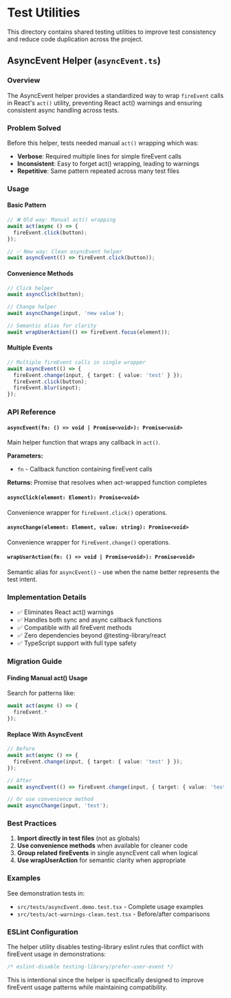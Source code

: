 # Test Utilities

This directory contains shared testing utilities to improve test consistency and reduce code duplication across the project.

## AsyncEvent Helper (`asyncEvent.ts`)

### Overview

The AsyncEvent helper provides a standardized way to wrap `fireEvent` calls in React's `act()` utility, preventing React act() warnings and ensuring consistent async handling across tests.

### Problem Solved

Before this helper, tests needed manual `act()` wrapping which was:
- **Verbose**: Required multiple lines for simple fireEvent calls
- **Inconsistent**: Easy to forget act() wrapping, leading to warnings
- **Repetitive**: Same pattern repeated across many test files

### Usage

#### Basic Pattern

```typescript
// ❌ Old way: Manual act() wrapping
await act(async () => {
  fireEvent.click(button);
});

// ✅ New way: Clean asyncEvent helper
await asyncEvent(() => fireEvent.click(button));
```

#### Convenience Methods

```typescript
// Click helper
await asyncClick(button);

// Change helper
await asyncChange(input, 'new value');

// Semantic alias for clarity
await wrapUserAction(() => fireEvent.focus(element));
```

#### Multiple Events

```typescript
// Multiple fireEvent calls in single wrapper
await asyncEvent(() => {
  fireEvent.change(input, { target: { value: 'test' } });
  fireEvent.click(button);
  fireEvent.blur(input);
});
```

### API Reference

#### `asyncEvent(fn: () => void | Promise<void>): Promise<void>`

Main helper function that wraps any callback in `act()`.

**Parameters:**
- `fn` - Callback function containing fireEvent calls

**Returns:** Promise that resolves when act-wrapped function completes

#### `asyncClick(element: Element): Promise<void>`

Convenience wrapper for `fireEvent.click()` operations.

#### `asyncChange(element: Element, value: string): Promise<void>`

Convenience wrapper for `fireEvent.change()` operations.

#### `wrapUserAction(fn: () => void | Promise<void>): Promise<void>`

Semantic alias for `asyncEvent()` - use when the name better represents the test intent.

### Implementation Details

- ✅ Eliminates React act() warnings
- ✅ Handles both sync and async callback functions
- ✅ Compatible with all fireEvent methods
- ✅ Zero dependencies beyond @testing-library/react
- ✅ TypeScript support with full type safety

### Migration Guide

#### Finding Manual act() Usage

Search for patterns like:
```typescript
await act(async () => {
  fireEvent.*
});
```

#### Replace With AsyncEvent

```typescript
// Before
await act(async () => {
  fireEvent.change(input, { target: { value: 'test' } });
});

// After
await asyncEvent(() => fireEvent.change(input, { target: { value: 'test' } }));

// Or use convenience method
await asyncChange(input, 'test');
```

### Best Practices

1. **Import directly in test files** (not as globals)
2. **Use convenience methods** when available for cleaner code
3. **Group related fireEvents** in single asyncEvent call when logical
4. **Use wrapUserAction** for semantic clarity when appropriate

### Examples

See demonstration tests in:
- `src/tests/asyncEvent.demo.test.tsx` - Complete usage examples
- `src/tests/act-warnings-clean.test.tsx` - Before/after comparisons

### ESLint Configuration

The helper utility disables testing-library eslint rules that conflict with fireEvent usage in demonstrations:

```typescript
/* eslint-disable testing-library/prefer-user-event */
```

This is intentional since the helper is specifically designed to improve fireEvent usage patterns while maintaining compatibility.
